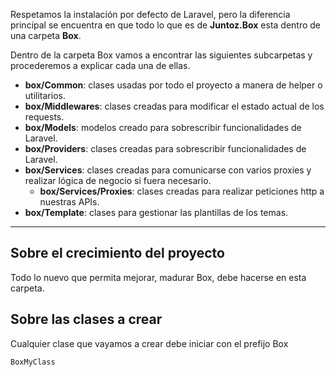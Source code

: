 Respetamos la instalación por defecto de Laravel, pero la diferencia principal se encuentra en que todo lo que es de **Juntoz.Box** esta dentro de una carpeta **Box**.

Dentro de la carpeta Box vamos a encontrar las siguientes subcarpetas y procederemos a explicar cada una de ellas.

* **box/Common**: clases usadas por todo el proyecto a manera de helper o utilitarios.
* **box/Middlewares**: clases creadas para modificar el estado actual de los requests.
* **box/Models**: modelos creado para sobrescribir funcionalidades de Laravel.
* **box/Providers**: clases creadas para sobrescribir funcionalidades de Laravel.
* **box/Services**: clases creadas para comunicarse con varios proxies y realizar lógica de negocio si fuera necesario.
  * **box/Services/Proxies**: clases creadas para realizar peticiones http a nuestras APIs.
* **box/Template**: clases para gestionar las plantillas de los temas.

----
## Sobre el crecimiento del proyecto
Todo lo nuevo que permita mejorar, madurar Box, debe hacerse en esta carpeta.

## Sobre las clases a crear
Cualquier clase que vayamos a crear debe iniciar con el prefijo Box

```
BoxMyClass
```